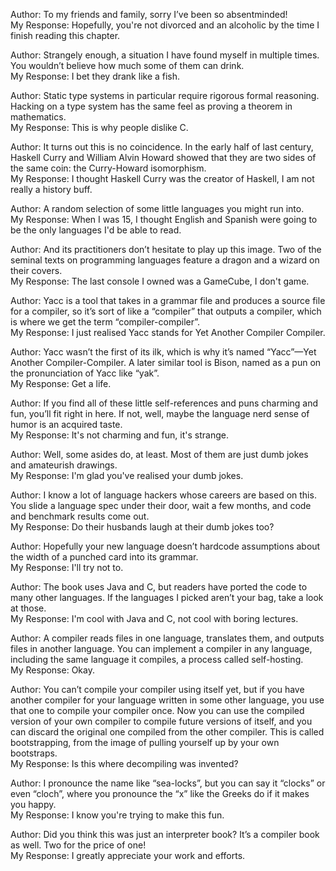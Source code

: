 
Author: To my friends and family, sorry I’ve been so absentminded!
<br>My Response: Hopefully, you're not divorced and an alcoholic by the time I finish reading this chapter.

Author: Strangely enough, a situation I have found myself in multiple times. You wouldn’t believe how much some of them can drink.
<br>My Response: I bet they drank like a fish.

Author: Static type systems in particular require rigorous formal reasoning. Hacking on a type system has the same feel as proving a theorem in mathematics.
<br>My Response: This is why people dislike C.

Author: It turns out this is no coincidence. In the early half of last century, Haskell Curry and William Alvin Howard showed that they are two sides of the same coin: the Curry-Howard isomorphism.
<br>My Response: I thought Haskell Curry was the creator of Haskell, I am not really a history buff.

Author: A random selection of some little languages you might run into.
<br>My Response: When I was 15, I thought English and Spanish were going to be the only languages I'd be able to read.

Author: And its practitioners don’t hesitate to play up this image. Two of the seminal texts on programming languages feature a dragon and a wizard on their covers.
<br>My Response: The last console I owned was a GameCube, I don't game.

Author: Yacc is a tool that takes in a grammar file and produces a source file for a compiler, so it’s sort of like a “compiler” that outputs a compiler, which is where we get the term “compiler-compiler”.
<br>My Response: I just realised Yacc stands for Yet Another Compiler Compiler.

Author: Yacc wasn’t the first of its ilk, which is why it’s named “Yacc”—Yet Another Compiler-Compiler. A later similar tool is Bison, named as a pun on the pronunciation of Yacc like “yak”.
<br>My Response: Get a life.

Author: If you find all of these little self-references and puns charming and fun, you’ll fit right in here. If not, well, maybe the language nerd sense of humor is an acquired taste.
<br>My Response: It's not charming and fun, it's strange. 

Author: Well, some asides do, at least. Most of them are just dumb jokes and amateurish drawings.
<br>My Response: I'm glad you've realised your dumb jokes.

Author: I know a lot of language hackers whose careers are based on this. You slide a language spec under their door, wait a few months, and code and benchmark results come out.
<br>My Response: Do their husbands laugh at their dumb jokes too?

Author: Hopefully your new language doesn’t hardcode assumptions about the width of a punched card into its grammar.
<br>My Response: I'll try not to.

Author: The book uses Java and C, but readers have ported the code to many other languages. If the languages I picked aren’t your bag, take a look at those.
<br>My Response: I'm cool with Java and C, not cool with boring lectures.

Author: A compiler reads files in one language, translates them, and outputs files in another language. You can implement a compiler in any language, including the same language it compiles, a process called self-hosting.
<br>My Response: Okay.

Author: You can’t compile your compiler using itself yet, but if you have another compiler for your language written in some other language, you use that one to compile your compiler once. Now you can use the compiled version of your own compiler to compile future versions of itself, and you can discard the original one compiled from the other compiler. This is called bootstrapping, from the image of pulling yourself up by your own bootstraps.
<br>My Response: Is this where decompiling was invented?

Author: I pronounce the name like “sea-locks”, but you can say it “clocks” or even “cloch”, where you pronounce the “x” like the Greeks do if it makes you happy.
<br>My Response: I know you're trying to make this fun.

Author: Did you think this was just an interpreter book? It’s a compiler book as well. Two for the price of one!
<br>My Response: I greatly appreciate your work and efforts.
